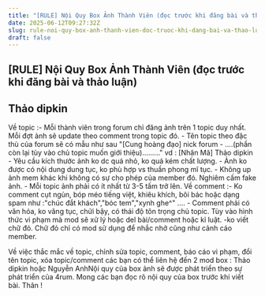 ```yaml
---
title: "[RULE] Nội Quy Box Ảnh Thành Viên (đọc trước khi đăng bài và thảo luận)"
date: 2025-06-12T09:27:32Z
slug: rule-noi-quy-box-anh-thanh-vien-doc-truoc-khi-dang-bai-va-thao-luan
draft: false
---
```


## [RULE] Nội Quy Box Ảnh Thành Viên (đọc trước khi đăng bài và thảo luận)

## Thảo dipkin

Về topic :- Mỗi thành viên trong forum chỉ đăng ảnh trên 1 topic duy nhất. Mỗi đợt ảnh sẽ update theo comment trong topic đó. - Tên topic theo đặc thù của forum sẽ có mẫu như sau "[Cung hoàng đạo] nick forum - ....(phần còn lại tùy vào chủ topic muốn giới thiệu)........." vd : [Nhân Mã] Thảo dipkin  - Yêu cầu kích thước ảnh ko dc quá nhỏ, ko quá kém chất lượng. - Ảnh ko được có nội dung dung tục, ko  phù hợp vs thuần phong mĩ tục. - Không up ảnh mem khác khi không có sự cho phép của member đó. Nghiêm cấm fake ảnh. - Mỗi topic ảnh phải có ít nhất từ 3-5 tấm trở lên. Về comment :- Ko comment cụt ngủn, bóp méo tiếng việt, khiêu khích, bôi bác hoặc dạng spam như :"chúc đắt khách","bóc tem","xynh ghe^" .... - Comment phải có văn hóa, ko văng tục, chửi bậy, có thái độ tôn trọng chủ topic.   Tùy vào hình thức vi phạm mà mod sẽ xử lý hoặc del bài/comment hoặc kỉ luật.
-ko viết chữ đỏ. Chữ đỏ chỉ có mod sử dụng để nhắc nhở cũng như cảnh cáo member.


Về việc thắc mắc về topic, chỉnh sửa topic, comment, báo cáo vi phạm, đổi tên topic, xóa topic/comment các bạn có thể liên hệ đến 2 mod box : Thảo dipkin hoặc Nguyễn AnhNội quy của box ảnh sẽ được phát triển theo sự phát triển của 4rum. Mong các bạn đọc rõ nội quy của box trước khi viết bài.  Thân !